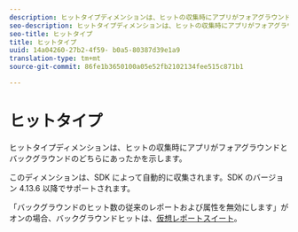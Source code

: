 ```yaml
---
description: ヒットタイプディメンションは、ヒットの収集時にアプリがフォアグラウンドとバックグラウンドのどちらにあったかを示します。
seo-description: ヒットタイプディメンションは、ヒットの収集時にアプリがフォアグラウンドとバックグラウンドのどちらにあったかを示します。
seo-title: ヒットタイプ
title: ヒットタイプ
uuid: 14a04260-27b2-4f59- b0a5-80387d39e1a9
translation-type: tm+mt
source-git-commit: 86fe1b3650100a05e52fb2102134fee515c871b1

---
```



# ヒットタイプ

ヒットタイプディメンションは、ヒットの収集時にアプリがフォアグラウンドとバックグラウンドのどちらにあったかを示します。

このディメンションは、SDK によって自動的に収集されます。SDK のバージョン 4.13.6 以降でサポートされます。

「バックグラウンドのヒット数の従来のレポートおよび属性を無効にします」がオンの場合、バックグラウンドヒットは、[仮想レポートスイート](../../../components/vrs/vrs-mobile-visit-processing.md#concept_EC51308E4FD14E149F1B5D63C0AB34BD)。
